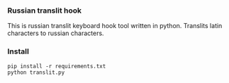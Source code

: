 ### Russian translit hook
This is russian translit keyboard hook tool written in python. Translits latin characters to russian characters.

### Install
```
pip install -r requirements.txt
python translit.py
```